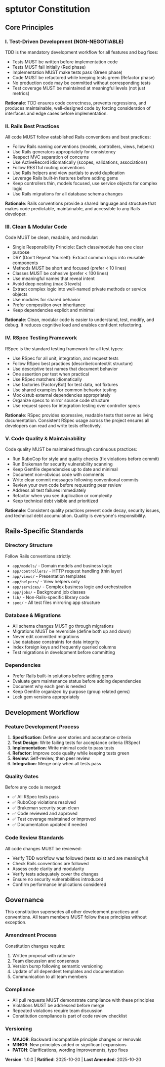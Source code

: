 <!--
Sync Impact Report:
- Version change: [none] → 1.0.0
- Initial constitution creation for sptutor project
- Principles defined:
  * I. Test-Driven Development (TDD)
  * II. Rails Best Practices
  * III. Clean & Modular Code
  * IV. RSpec Testing Framework
  * V. Code Quality & Maintainability
- Templates status:
  ✅ plan-template.md - Constitution Check section compatible
  ✅ spec-template.md - User scenarios and testing requirements align
  ✅ tasks-template.md - Test-first workflow supported
- No follow-up TODOs
-->

# sptutor Constitution

## Core Principles

### I. Test-Driven Development (NON-NEGOTIABLE)

TDD is the mandatory development workflow for all features and bug fixes:

- Tests MUST be written before implementation code
- Tests MUST fail initially (Red phase)
- Implementation MUST make tests pass (Green phase)
- Code MUST be refactored while keeping tests green (Refactor phase)
- No production code may be committed without corresponding tests
- Test coverage MUST be maintained at meaningful levels (not just metrics)

**Rationale**: TDD ensures code correctness, prevents regressions, and produces
maintainable, well-designed code by forcing consideration of interfaces and edge
cases before implementation.

### II. Rails Best Practices

All code MUST follow established Rails conventions and best practices:

- Follow Rails naming conventions (models, controllers, views, helpers)
- Use Rails generators appropriately for consistency
- Respect MVC separation of concerns
- Use ActiveRecord idiomatically (scopes, validations, associations)
- Follow RESTful routing conventions
- Use Rails helpers and view partials to avoid duplication
- Leverage Rails built-in features before adding gems
- Keep controllers thin, models focused, use service objects for complex logic
- Use Rails migrations for all database schema changes

**Rationale**: Rails conventions provide a shared language and structure that
makes code predictable, maintainable, and accessible to any Rails developer.

### III. Clean & Modular Code

Code MUST be clean, readable, and modular:

- Single Responsibility Principle: Each class/module has one clear purpose
- DRY (Don't Repeat Yourself): Extract common logic into reusable components
- Methods MUST be short and focused (prefer < 10 lines)
- Classes MUST be cohesive (prefer < 100 lines)
- Use meaningful names that reveal intent
- Avoid deep nesting (max 3 levels)
- Extract complex logic into well-named private methods or service objects
- Use modules for shared behavior
- Prefer composition over inheritance
- Keep dependencies explicit and minimal

**Rationale**: Clean, modular code is easier to understand, test, modify, and
debug. It reduces cognitive load and enables confident refactoring.

### IV. RSpec Testing Framework

RSpec is the standard testing framework for all test types:

- Use RSpec for all unit, integration, and request tests
- Follow RSpec best practices (describe/context/it structure)
- Use descriptive test names that document behavior
- One assertion per test when practical
- Use RSpec matchers idiomatically
- Use factories (FactoryBot) for test data, not fixtures
- Use shared examples for common behavior testing
- Mock/stub external dependencies appropriately
- Organize specs to mirror source code structure
- Use request specs for integration testing over controller specs

**Rationale**: RSpec provides expressive, readable tests that serve as living
documentation. Consistent RSpec usage across the project ensures all developers
can read and write tests effectively.

### V. Code Quality & Maintainability

Code quality MUST be maintained through continuous practices:

- Run RuboCop for style and quality checks (fix violations before commit)
- Run Brakeman for security vulnerability scanning
- Keep Gemfile dependencies up to date and minimal
- Document non-obvious code with comments
- Write clear commit messages following conventional commits
- Review your own code before requesting peer review
- Address all test failures immediately
- Refactor when you see duplication or complexity
- Keep technical debt visible and prioritized

**Rationale**: Consistent quality practices prevent code decay, security issues,
and technical debt accumulation. Quality is everyone's responsibility.

## Rails-Specific Standards

### Directory Structure

Follow Rails conventions strictly:

- `app/models/` - Domain models and business logic
- `app/controllers/` - HTTP request handling (thin layer)
- `app/views/` - Presentation templates
- `app/helpers/` - View helpers only
- `app/services/` - Complex business logic and orchestration
- `app/jobs/` - Background job classes
- `lib/` - Non-Rails-specific library code
- `spec/` - All test files mirroring app structure

### Database & Migrations

- All schema changes MUST go through migrations
- Migrations MUST be reversible (define both up and down)
- Never edit committed migrations
- Use database constraints for data integrity
- Index foreign keys and frequently queried columns
- Test migrations in development before committing

### Dependencies

- Prefer Rails built-in solutions before adding gems
- Evaluate gem maintenance status before adding dependencies
- Document why each gem is needed
- Keep Gemfile organized by purpose (group related gems)
- Lock gem versions appropriately

## Development Workflow

### Feature Development Process

1. **Specification**: Define user stories and acceptance criteria
2. **Test Design**: Write failing tests for acceptance criteria (RSpec)
3. **Implementation**: Write minimal code to pass tests
4. **Refactor**: Improve code quality while keeping tests green
5. **Review**: Self-review, then peer review
6. **Integration**: Merge only when all tests pass

### Quality Gates

Before any code is merged:

- ✅ All RSpec tests pass
- ✅ RuboCop violations resolved
- ✅ Brakeman security scan clean
- ✅ Code reviewed and approved
- ✅ Test coverage maintained or improved
- ✅ Documentation updated if needed

### Code Review Standards

All code changes MUST be reviewed:

- Verify TDD workflow was followed (tests exist and are meaningful)
- Check Rails conventions are followed
- Assess code clarity and modularity
- Verify tests adequately cover the changes
- Ensure no security vulnerabilities introduced
- Confirm performance implications considered

## Governance

This constitution supersedes all other development practices and conventions.
All team members MUST follow these principles without exception.

### Amendment Process

Constitution changes require:

1. Written proposal with rationale
2. Team discussion and consensus
3. Version bump following semantic versioning
4. Update of all dependent templates and documentation
5. Communication to all team members

### Compliance

- All pull requests MUST demonstrate compliance with these principles
- Violations MUST be addressed before merge
- Repeated violations require team discussion
- Constitution compliance is part of code review checklist

### Versioning

- **MAJOR**: Backward incompatible principle changes or removals
- **MINOR**: New principles added or significant expansions
- **PATCH**: Clarifications, wording improvements, typo fixes

**Version**: 1.0.0 | **Ratified**: 2025-10-20 | **Last Amended**: 2025-10-20
